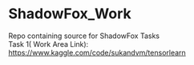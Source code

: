 # ShadowFox_Work
Repo containing source for ShadowFox Tasks<br/>
Task 1( Work Area Link):<br/>
https://www.kaggle.com/code/sukandvm/tensorlearn
